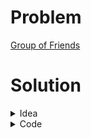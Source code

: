 # Problem
[Group of Friends](https://www.hackerrank.com/contests/srbd-code-contest-2023-round-1/challenges/group-of-friends)

# Solution

<details>
<summary>Idea</summary>

It is clear that, if there are two numbers $x$ and $y$, where $x$ is multiple of $y$, then $x$ and $y$ are in same group.
So, for all $A_i$ we find the number that divides $A_i$ other than $1$ and join them ,together using $DSU$. After that, the answer is the number of groups formed which contain at least one element from the array $A$.

Complexity: $O(N \sqrt {max(A_i)})$

</details>

<details>
<summary>Code</summary>

```cpp
/*
    So, which of the favours
    of your Lord would you deny?
*/

#include <bits/stdc++.h>

#ifdef ADIB_PC
#include "dbg.h"
#else
#define dbg(...)
#endif

using namespace std;
using ll = long long;

#define fast_IO ios_base::sync_with_stdio(0), cin.tie(NULL);
#define show(x) cout << #x << ": " << x << endl;
#define all(x) begin(x), end(x)
#define MAXN 100005


int p[MAXN];
int sz[MAXN];
void init(int n)
{
    for(int i = 0; i <= n; i++)
    {
        p[i] = i;
        sz[i] = 1;
    }
}

int parent(int n)
{
    if(n == p[n]) return n;
    return p[n] = parent(p[n]);
}

void join(int a, int b)
{
    int pa = parent(a), pb = parent(b);
    if(sz[pa] < sz[pb])
    {
        swap(pa, pb);
        swap(a,b);
    }
    sz[pa] += sz[pb];
    sz[pb] = 0;
    p[pb] = pa;
}


int main()
{
    fast_IO;
    int n;
    cin >> n;
    init(MAXN-2);
    vector<int> a(n);
    for(int i = 0; i < n; i++)
    {
        cin >> a[i];
        for(int j = 2; j*j <= a[i]; j++)
        {
            if(a[i] % j == 0)
            {
                join(a[i],j);
                join(a[i],a[i]/j);
            }
        }
    }
    set<int> x;
    for(auto ai: a)
    {
        x.insert(parent(ai));
    }
    cout << x.size() << "\n";
    return 0;
}

```

</details>